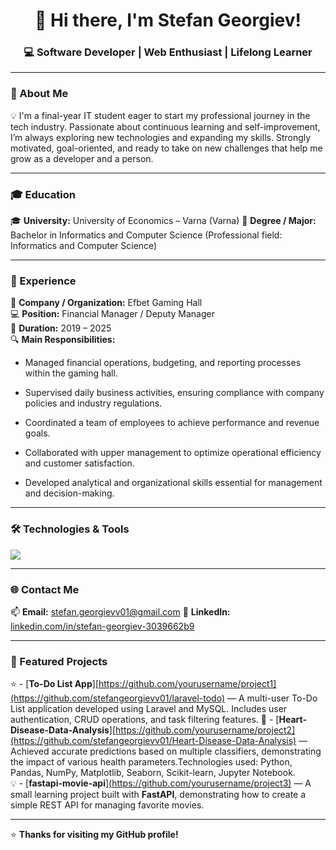 <h1 align="center">👋 Hi there, I'm Stefan Georgiev!</h1>
<h3 align="center">💻 Software Developer | Web Enthusiast | Lifelong Learner</h3>

---

### 🚀 About Me
💡 I'm a final-year IT student eager to start my professional journey in the tech industry. Passionate about continuous learning and self-improvement, I’m always exploring new technologies and expanding my skills. Strongly motivated, goal-oriented, and ready to take on new challenges that help me grow as a developer and a person.

---

### 🎓 Education
🎓 **University:** University of Economics – Varna (Varna)
📘 **Degree / Major:** Bachelor in Informatics and Computer Science (Professional field: Informatics and Computer Science)  

---

### 💼 Experience
🏢 **Company / Organization:** Efbet Gaming Hall  
💻 **Position:** Financial Manager / Deputy Manager  
📆 **Duration:** 2019 – 2025  
🔍 **Main Responsibilities:**

- Managed financial operations, budgeting, and reporting processes within the gaming hall.

- Supervised daily business activities, ensuring compliance with company policies and industry regulations.

- Coordinated a team of employees to achieve performance and revenue goals.

- Collaborated with upper management to optimize operational efficiency and customer satisfaction.

- Developed analytical and organizational skills essential for management and decision-making.

---

### 🛠️ Technologies & Tools
<p align="left">
  <!-- Replace icons with the ones you use most -->
  <img src="https://skillicons.dev/icons?i=html,css,js,php,laravel,mysql,git,github,vscode,linux,python,react" />
</p>

---

### 🌐 Contact Me
📫 **Email:** stefan.georgievv01@gmail.com 
💼 **LinkedIn:** [linkedin.com/in/stefan-georgiev-3039662b9](linkedin.com/in/stefan-georgiev-3039662b9)   

---

### 📂 Featured Projects
⭐ - [**To-Do List App**][https://github.com/yourusername/project1](https://github.com/stefangeorgievv01/laravel-todo) — A multi-user To-Do List application developed using Laravel and MySQL. Includes user authentication, CRUD operations, and task filtering features. 
🚀 - [**Heart-Disease-Data-Analysis**][https://github.com/yourusername/project2](https://github.com/stefangeorgievv01/Heart-Disease-Data-Analysis) — Achieved accurate predictions based on multiple classifiers, demonstrating the impact of various health parameters.Technologies used: Python, Pandas, NumPy, Matplotlib, Seaborn, Scikit-learn, Jupyter Notebook.  
💡 - [**fastapi-movie-api**][(https://github.com/yourusername/project3)](https://github.com/stefangeorgievv01/fastapi-movie-api) — A small learning project built with **FastAPI**, demonstrating how to create a simple REST API for managing favorite movies.

---

⭐ **Thanks for visiting my GitHub profile!**  
